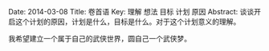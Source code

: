 Date: 	2014-03-08
Title: 	卷首语
Key: 	理解 想法 目标 计划 原因
Abstract: 	谈谈开启这个计划的原因，计划是什么，目标是什么。对于这个计划意义的理解。

我希望建立一个属于自己的武侠世界，圆自己一个武侠梦。